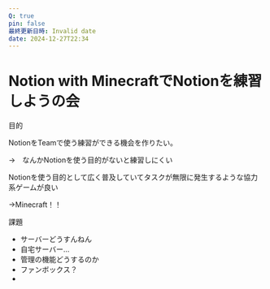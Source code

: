 ```yaml
---
Q: true
pin: false
最終更新日時: Invalid date
date: 2024-12-27T22:34
---
```

# Notion with MinecraftでNotionを練習しようの会

目的

NotionをTeamで使う練習ができる機会を作りたい。

→　なんかNotionを使う目的がないと練習しにくい

Notionを使う目的として広く普及していてタスクが無限に発生するような協力系ゲームが良い

→Minecraft！！

課題

- サーバーどうすんねん  
- 自宅サーバー…  
- 管理の機能どうするのか  
- ファンボックス？  
-